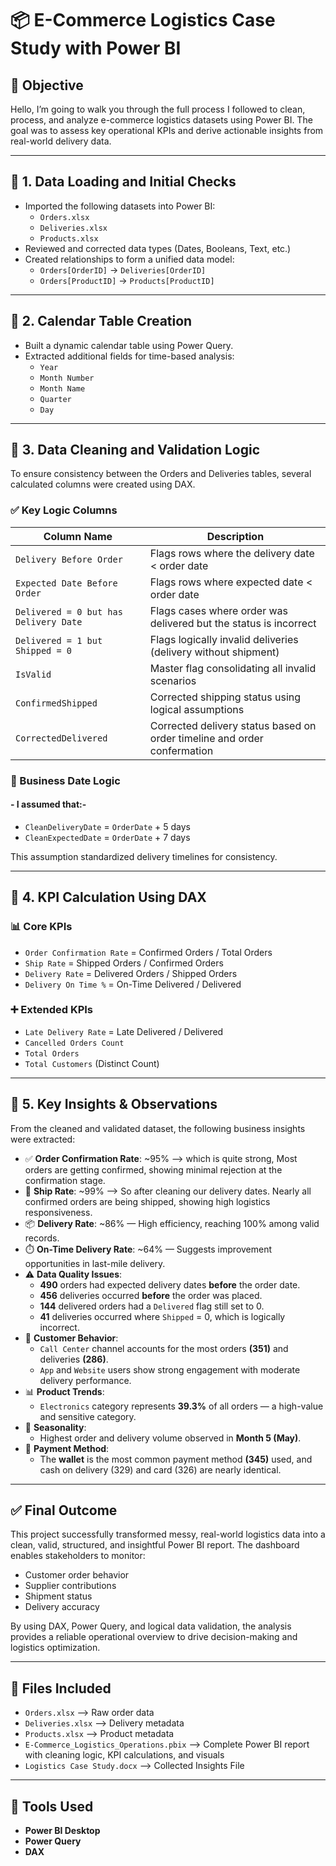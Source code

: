 # 📦 E-Commerce Logistics Case Study with Power BI

## 🎯 Objective
Hello,
I’m going to walk you through the full process I followed to clean, process, and analyze e-commerce logistics datasets using Power BI. The goal was to assess key operational KPIs and derive actionable insights from real-world delivery data.

---

## 🔹 1. Data Loading and Initial Checks

- Imported the following datasets into Power BI:
  - `Orders.xlsx`
  - `Deliveries.xlsx`
  - `Products.xlsx`
- Reviewed and corrected data types (Dates, Booleans, Text, etc.)
- Created relationships to form a unified data model:
  - `Orders[OrderID]` → `Deliveries[OrderID]`
  - `Orders[ProductID]` → `Products[ProductID]`
---

## 🔹 2. Calendar Table Creation

- Built a dynamic calendar table using Power Query.
- Extracted additional fields for time-based analysis:
  - `Year`
  - `Month Number`
  - `Month Name`
  - `Quarter`
  - `Day`
---

## 🔹 3. Data Cleaning and Validation Logic

To ensure consistency between the Orders and Deliveries tables, several calculated columns were created using DAX.

### ✅ Key Logic Columns

| Column Name                         | Description                                                               |
|------------------------------------|----------------------------------------------------------------------------|
| `Delivery Before Order`            | Flags rows where the delivery date < order date                            |
| `Expected Date Before Order`       | Flags rows where expected date < order date                                |
| `Delivered = 0 but has Delivery Date` | Flags cases where order was delivered but the status is incorrect       |
| `Delivered = 1 but Shipped = 0`    | Flags logically invalid deliveries (delivery without shipment)             |
| `IsValid`                          | Master flag consolidating all invalid scenarios                            |
| `ConfirmedShipped`                 | Corrected shipping status using logical assumptions                        |
| `CorrectedDelivered`               | Corrected delivery status based on order timeline and order confermation   |

### 📅 Business Date Logic
#### - I assumed that:-
- `CleanDeliveryDate` = `OrderDate` + 5 days  
- `CleanExpectedDate` = `OrderDate` + 7 days

This assumption standardized delivery timelines for consistency.

---

## 🔹 4. KPI Calculation Using DAX

### 📊 Core KPIs
- `Order Confirmation Rate` = Confirmed Orders / Total Orders
- `Ship Rate` = Shipped Orders / Confirmed Orders
- `Delivery Rate` = Delivered Orders / Shipped Orders
- `Delivery On Time %` = On-Time Delivered / Delivered

### ➕ Extended KPIs
- `Late Delivery Rate` = Late Delivered / Delivered
- `Cancelled Orders Count`
- `Total Orders`
- `Total Customers` (Distinct Count)

---

## 🔹 5. Key Insights & Observations

From the cleaned and validated dataset, the following business insights were extracted:

- ✅ **Order Confirmation Rate**: ~95% —> which is quite strong, Most orders are getting confirmed, showing minimal rejection at the confirmation stage.
- 🚚 **Ship Rate**: ~99% —> So after cleaning our delivery dates. Nearly all confirmed orders are being shipped, showing high logistics responsiveness.
- 📦 **Delivery Rate**: ~86% — High efficiency, reaching 100% among valid records.
- ⏱️ **On-Time Delivery Rate**: ~64% — Suggests improvement opportunities in last-mile delivery.
- ⚠️ **Data Quality Issues**:
  - **490** orders had expected delivery dates **before** the order date.
  - **456** deliveries occurred **before** the order was placed.
  - **144** delivered orders had a `Delivered` flag still set to 0.
  - **41** deliveries occurred where `Shipped` = 0, which is logically incorrect.
- 🛒 **Customer Behavior**:
  - `Call Center` channel accounts for the most orders **(351)** and deliveries **(286)**.
  - `App` and `Website` users show strong engagement with moderate delivery performance.
- 📊 **Product Trends**:
  - `Electronics` category represents **39.3%** of all orders — a high-value and sensitive category.
- 📅 **Seasonality**:
  - Highest order and delivery volume observed in **Month 5 (May)**.
- 💸 **Payment Method**:
  -  The **wallet** is the most common payment method **(345)** used, and cash on delivery (329) and card (326) are nearly identical.

---

## ✅ Final Outcome

This project successfully transformed messy, real-world logistics data into a clean, valid, structured, and insightful Power BI report. The dashboard enables stakeholders to monitor:

- Customer order behavior
- Supplier contributions
- Shipment status
- Delivery accuracy

By using DAX, Power Query, and logical data validation, the analysis provides a reliable operational overview to drive decision-making and logistics optimization.

---

## 📁 Files Included

- `Orders.xlsx` –> Raw order data
- `Deliveries.xlsx` –> Delivery metadata
- `Products.xlsx` –> Product metadata
- `E-Commerce_Logistics_Operations.pbix` –> Complete Power BI report with cleaning logic, KPI calculations, and visuals
- `Logistics Case Study.docx` –> Collected Insights File

---

## 🔧 Tools Used

- **Power BI Desktop**
- **Power Query**
- **DAX**
